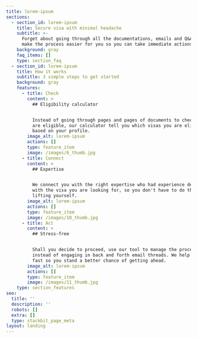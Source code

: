 ```yaml
---
title: lorem-ipsum
sections:
  - section_id: lorem-ipsum
    title: Secure visa with minimal headache
    subtitle: >-
      Forget about going through all the documentations, emails and Q&As. We
      make the process easier for you so you can take immediate actions.
    background: gray
    faq_items: []
    type: section_faq
  - section_id: lorem-ipsum
    title: How it works
    subtitle: 3 simple steps to get started
    background: gray
    features:
      - title: Check
        content: >
          ## Eligibility calculator


          Instead of going through pages and pages of documents to check if you
          are eligible, our calculator tell you which visas you are eligible for
          based on your profile. 
        image_alt: lorem-ipsum
        actions: []
        type: feature_item
        image: /images/6_thumb.jpg
      - title: Connect
        content: >
          ## Expertise


          We connect you with the right expertise who had experience dealing
          with the visa you are looking for, so you don't have to do the heavy
          lifting yourself. 
        image_alt: lorem-ipsum
        actions: []
        type: feature_item
        image: /images/10_thumb.jpg
      - title: Act
        content: >
          ## Stress-free


          Shall you decide to proceed, use our tool to manage the process
          instead of engaging in back and forth email threads. We help you act
          fast so you stand a better chance of getting ahead.
        image_alt: lorem-ipsum
        actions: []
        type: feature_item
        image: /images/11_thumb.jpg
    type: section_features
seo:
  title: ''
  description: ''
  robots: []
  extra: []
  type: stackbit_page_meta
layout: landing
---
```

